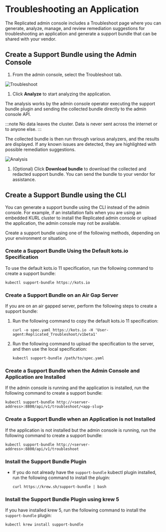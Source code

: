 # Troubleshooting an Application

The Replicated admin console includes a Troubleshoot page where you can generate, analyze, manage, and review remediation suggestions for troubleshooting an application and generate a support bundle that can be shared with your vendor.

## Create a Support Bundle using the Admin Console

1. From the admin console, select the Troubleshoot tab.

  ![Troubleshoot](/images/troubleshoot.png)

1. Click **Analyze** to start analyzing the application.

  The analysis works by the admin console operator executing the support bundle plugin and sending the collected bundle directly to the admin console API.

  :::note
  No data leaves the cluster. Data is never sent across the internet or to anyone else.
  :::

  The collected bundle is then run through various analyzers, and the results are displayed.
  If any known issues are detected, they are highlighted with possible remediation suggestions.

  ![Analysis](/images/analysis.png)

1. (Optional) Click **Download bundle** to download the collected and redacted support bundle. You can send the bundle to your vendor for assistance.

## Create a Support Bundle using the CLI

You can generate a support bundle using the CLI instead of the admin console. For example, if an installation fails when you are using an embedded KURL cluster to install the Replicated admin console or upload the application, the admin console may not be available.

Create a support bundle using one of the following methods, depending on your environment or situation.

### Create a Support Bundle Using the Default kots.io Specification
To use the default kots.io 11 specification, run the following command to create a support bundle:

  ```
  kubectl support-bundle https://kots.io
  ```

### Create a Support Bundle on an Air Gap Server
If you are on an air gapped server, perform the following steps to create a support bundle:

1. Run the following command to copy the default kots.io 11 specification:

    ```
    curl -o spec.yaml https://kots.io -H 'User-agent:Replicated_Troubleshoot/v1beta1'
    ```

1. Run the following command to upload the specification to the server, and then use the local specification:

    ```
    kubectl support-bundle /path/to/spec.yaml
    ```

### Create a Support Bundle when the Admin Console and Application are Installed

If the admin console is running and the application is installed, run the following command to create a support bundle:

  ```
  kubectl support-bundle http://<server-address>:8800/api/v1/troubleshoot/<app-slug>
  ```

### Create a Support Bundle when an Application is not Installed
If the application is not installed but the admin console is running, run the following command to create a support bundle:

  ```
  kubectl support-bundle http://<server-address>:8800/api/v1/troubleshoot
  ```
### Install the Support Bundle Plugin
- If you do not already have the `support-bundle` kubectl plugin installed, run the following command to install the plugin:

  ```
  curl https://krew.sh/support-bundle | bash
  ```

### Install the Support Bundle Plugin using krew 5
If you have installed krew 5, run the following command to install the `support-bundle` plugin:

  ```
  kubectl krew install support-bundle
  ```

